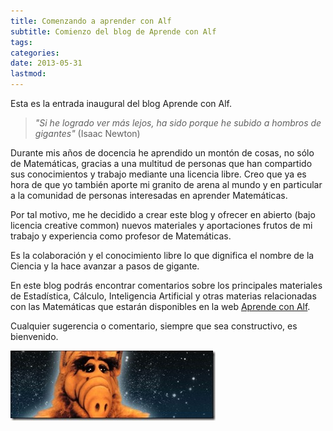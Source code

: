 ```yaml
---
title: Comenzando a aprender con Alf
subtitle: Comienzo del blog de Aprende con Alf
tags:
categories:
date: 2013-05-31
lastmod:
---
```


Esta es la entrada inaugural del blog Aprende con Alf.

<!--more-->

> _"Si he logrado ver más lejos, ha sido porque he subido a hombros de gigantes"_ (Isaac Newton)

Durante mis años de docencia he aprendido un montón de cosas, no sólo de Matemáticas, gracias a una multitud de personas que han compartido sus conocimientos y trabajo mediante una licencia libre.
Creo que ya es hora de que yo también aporte mi granito de arena al mundo y en particular a la comunidad de personas interesadas en aprender Matemáticas.

Por tal motivo, me he decidido a crear este blog y ofrecer en abierto (bajo licencia creative common) nuevos materiales y aportaciones frutos de mi trabajo y experiencia como profesor de Matemáticas.

Es la colaboración y el conocimiento libre lo que dignifica el nombre de la Ciencia y la hace avanzar a pasos de gigante.

En este blog podrás encontrar comentarios sobre los principales materiales de Estadística, Cálculo, Inteligencia Artificial y otras materias relacionadas con las Matemáticas que estarán disponibles en la web [Aprende con Alf](http://aprendeconalf.es).

Cualquier sugerencia o comentario, siempre que sea constructivo, es bienvenido.

![Alf extraterrestre](img/alf_extraterrestre.jpg)
